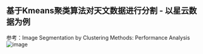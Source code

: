 ## 基于Kmeans聚类算法对天文数据进行分割 - 以星云数据为例


参考：Image Segmentation by Clustering Methods: Performance Analysis![image](https://github.com/user-attachments/assets/71f6da57-36b0-4e9a-9315-5c91297e03b9)
